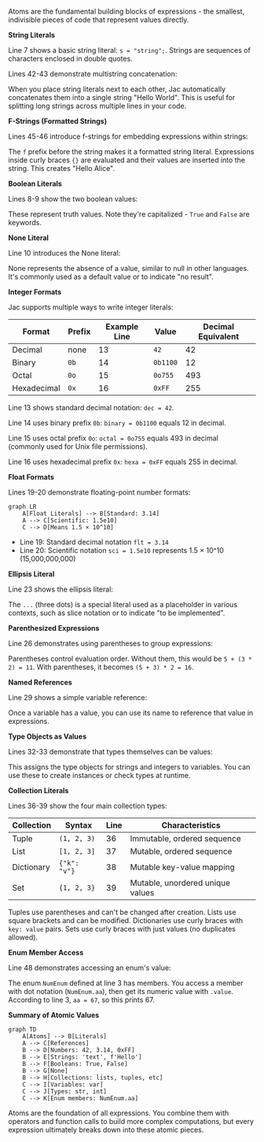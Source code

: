 Atoms are the fundamental building blocks of expressions - the smallest, indivisible pieces of code that represent values directly.

**String Literals**

Line 7 shows a basic string literal: `s = "string";`. Strings are sequences of characters enclosed in double quotes.

Lines 42-43 demonstrate multistring concatenation:

When you place string literals next to each other, Jac automatically concatenates them into a single string "Hello World". This is useful for splitting long strings across multiple lines in your code.

**F-Strings (Formatted Strings)**

Lines 45-46 introduce f-strings for embedding expressions within strings:

The `f` prefix before the string makes it a formatted string literal. Expressions inside curly braces `{}` are evaluated and their values are inserted into the string. This creates "Hello Alice".

**Boolean Literals**

Lines 8-9 show the two boolean values:

These represent truth values. Note they're capitalized - `True` and `False` are keywords.

**None Literal**

Line 10 introduces the None literal:

None represents the absence of a value, similar to null in other languages. It's commonly used as a default value or to indicate "no result".

**Integer Formats**

Jac supports multiple ways to write integer literals:

| Format | Prefix | Example Line | Value | Decimal Equivalent |
|--------|--------|--------------|-------|-------------------|
| Decimal | none | 13 | `42` | 42 |
| Binary | `0b` | 14 | `0b1100` | 12 |
| Octal | `0o` | 15 | `0o755` | 493 |
| Hexadecimal | `0x` | 16 | `0xFF` | 255 |

Line 13 shows standard decimal notation: `dec = 42`.

Line 14 uses binary prefix `0b`: `binary = 0b1100` equals 12 in decimal.

Line 15 uses octal prefix `0o`: `octal = 0o755` equals 493 in decimal (commonly used for Unix file permissions).

Line 16 uses hexadecimal prefix `0x`: `hexa = 0xFF` equals 255 in decimal.

**Float Formats**

Lines 19-20 demonstrate floating-point number formats:

```mermaid
graph LR
    A[Float Literals] --> B[Standard: 3.14]
    A --> C[Scientific: 1.5e10]
    C --> D[Means 1.5 × 10^10]
```

- Line 19: Standard decimal notation `flt = 3.14`
- Line 20: Scientific notation `sci = 1.5e10` represents 1.5 × 10^10 (15,000,000,000)

**Ellipsis Literal**

Line 23 shows the ellipsis literal:

The `...` (three dots) is a special literal used as a placeholder in various contexts, such as slice notation or to indicate "to be implemented".

**Parenthesized Expressions**

Line 26 demonstrates using parentheses to group expressions:

Parentheses control evaluation order. Without them, this would be `5 + (3 * 2) = 11`. With parentheses, it becomes `(5 + 3) * 2 = 16`.

**Named References**

Line 29 shows a simple variable reference:

Once a variable has a value, you can use its name to reference that value in expressions.

**Type Objects as Values**

Lines 32-33 demonstrate that types themselves can be values:

This assigns the type objects for strings and integers to variables. You can use these to create instances or check types at runtime.

**Collection Literals**

Lines 36-39 show the four main collection types:

| Collection | Syntax | Line | Characteristics |
|------------|--------|------|-----------------|
| Tuple | `(1, 2, 3)` | 36 | Immutable, ordered sequence |
| List | `[1, 2, 3]` | 37 | Mutable, ordered sequence |
| Dictionary | `{"k": "v"}` | 38 | Mutable key-value mapping |
| Set | `{1, 2, 3}` | 39 | Mutable, unordered unique values |

Tuples use parentheses and can't be changed after creation. Lists use square brackets and can be modified. Dictionaries use curly braces with `key: value` pairs. Sets use curly braces with just values (no duplicates allowed).

**Enum Member Access**

Line 48 demonstrates accessing an enum's value:

The enum `NumEnum` defined at line 3 has members. You access a member with dot notation (`NumEnum.aa`), then get its numeric value with `.value`. According to line 3, `aa = 67`, so this prints 67.

**Summary of Atomic Values**

```mermaid
graph TD
    A[Atoms] --> B[Literals]
    A --> C[References]
    B --> D[Numbers: 42, 3.14, 0xFF]
    B --> E[Strings: 'text', f'Hello']
    B --> F[Booleans: True, False]
    B --> G[None]
    B --> H[Collections: lists, tuples, etc]
    C --> I[Variables: var]
    C --> J[Types: str, int]
    C --> K[Enum members: NumEnum.aa]
```

Atoms are the foundation of all expressions. You combine them with operators and function calls to build more complex computations, but every expression ultimately breaks down into these atomic pieces.
